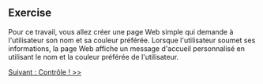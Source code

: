 ## Exercise

Pour ce travail, vous allez créer une page Web simple qui demande à l'utilisateur son nom et sa couleur préférée. Lorsque l'utilisateur soumet ses informations, la page Web affiche un message d'accueil personnalisé en utilisant le nom et la couleur préférée de l'utilisateur.

[Suivant : Contrôle ! >>](https://github.com/Le-BootCamp-Grow/supports-de-cours/blob/main/notes-de-cours/niveau-d-entree/developpeur-web/semaine_1_jour_3/7_quiz.md)